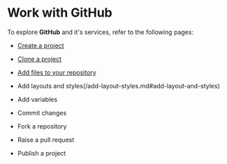 # Work with GitHub

To explore **GitHub** and it's services, refer to the following pages: 

- [Create a project](/create-a-project.md#create-a-project)

- [Clone a project](/clone-a-project.md#clone-a-project)

- [Add files to your repository](/add-files.md#add-files-to-your-repository)

- Add layouts and styles(/add-layout-styles.md#add-layout-and-styles)

- Add variables

- Commit changes

- Fork a repository

- Raise a pull request

- Publish a project